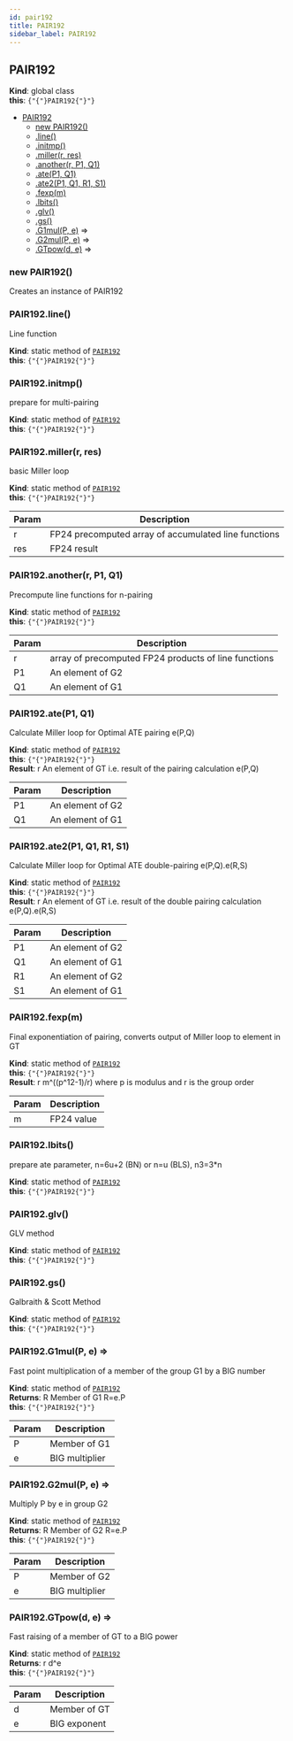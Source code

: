 ```yaml
---
id: pair192
title: PAIR192
sidebar_label: PAIR192
---
```

<a name="PAIR192" />

## PAIR192

**Kind**: global class  
**this**: <code>{"{"}PAIR192{"}"}</code>  

-   [PAIR192](#PAIR192)
    -   [new PAIR192()](#new_PAIR192_new)
    -   [.line()](#PAIR192.line)
    -   [.initmp()](#PAIR192.initmp)
    -   [.miller(r, res)](#PAIR192.miller)
    -   [.another(r, P1, Q1)](#PAIR192.another)
    -   [.ate(P1, Q1)](#PAIR192.ate)
    -   [.ate2(P1, Q1, R1, S1)](#PAIR192.ate2)
    -   [.fexp(m)](#PAIR192.fexp)
    -   [.lbits()](#PAIR192.lbits)
    -   [.glv()](#PAIR192.glv)
    -   [.gs()](#PAIR192.gs)
    -   [.G1mul(P, e)](#PAIR192.G1mul) ⇒
    -   [.G2mul(P, e)](#PAIR192.G2mul) ⇒
    -   [.GTpow(d, e)](#PAIR192.GTpow) ⇒

<a name="new_PAIR192_new" />

### new PAIR192()

Creates an instance of PAIR192

<a name="PAIR192.line" />

### PAIR192.line()

Line function

**Kind**: static method of [<code>PAIR192</code>](#PAIR192)  
**this**: <code>{"{"}PAIR192{"}"}</code>  
<a name="PAIR192.initmp" />

### PAIR192.initmp()

prepare for multi-pairing

**Kind**: static method of [<code>PAIR192</code>](#PAIR192)  
**this**: <code>{"{"}PAIR192{"}"}</code>  
<a name="PAIR192.miller" />

### PAIR192.miller(r, res)

basic Miller loop

**Kind**: static method of [<code>PAIR192</code>](#PAIR192)  
**this**: <code>{"{"}PAIR192{"}"}</code>  

| Param | Description                                          |
| ----- | ---------------------------------------------------- |
| r     | FP24 precomputed array of accumulated line functions |
| res   | FP24 result                                          |

<a name="PAIR192.another" />

### PAIR192.another(r, P1, Q1)

Precompute line functions for n-pairing

**Kind**: static method of [<code>PAIR192</code>](#PAIR192)  
**this**: <code>{"{"}PAIR192{"}"}</code>  

| Param | Description                                          |
| ----- | ---------------------------------------------------- |
| r     | array of precomputed FP24 products of line functions |
| P1    | An element of G2                                     |
| Q1    | An element of G1                                     |

<a name="PAIR192.ate" />

### PAIR192.ate(P1, Q1)

Calculate Miller loop for Optimal ATE pairing e(P,Q)

**Kind**: static method of [<code>PAIR192</code>](#PAIR192)  
**this**: <code>{"{"}PAIR192{"}"}</code>  
**Result**: r An element of GT i.e. result of the pairing calculation e(P,Q)  

| Param | Description      |
| ----- | ---------------- |
| P1    | An element of G2 |
| Q1    | An element of G1 |

<a name="PAIR192.ate2" />

### PAIR192.ate2(P1, Q1, R1, S1)

Calculate Miller loop for Optimal ATE double-pairing e(P,Q).e(R,S)

**Kind**: static method of [<code>PAIR192</code>](#PAIR192)  
**this**: <code>{"{"}PAIR192{"}"}</code>  
**Result**: r An element of GT i.e. result of the double pairing calculation e(P,Q).e(R,S)  

| Param | Description      |
| ----- | ---------------- |
| P1    | An element of G2 |
| Q1    | An element of G1 |
| R1    | An element of G2 |
| S1    | An element of G1 |

<a name="PAIR192.fexp" />

### PAIR192.fexp(m)

Final exponentiation of pairing, converts output of Miller loop to element in GT

**Kind**: static method of [<code>PAIR192</code>](#PAIR192)  
**this**: <code>{"{"}PAIR192{"}"}</code>  
**Result**: r m^((p^12-1)/r) where p is modulus and r is the group order  

| Param | Description |
| ----- | ----------- |
| m     | FP24 value  |

<a name="PAIR192.lbits" />

### PAIR192.lbits()

prepare ate parameter, n=6u+2 (BN) or n=u (BLS), n3=3\*n

**Kind**: static method of [<code>PAIR192</code>](#PAIR192)  
**this**: <code>{"{"}PAIR192{"}"}</code>  
<a name="PAIR192.glv" />

### PAIR192.glv()

GLV method

**Kind**: static method of [<code>PAIR192</code>](#PAIR192)  
**this**: <code>{"{"}PAIR192{"}"}</code>  
<a name="PAIR192.gs" />

### PAIR192.gs()

Galbraith & Scott Method

**Kind**: static method of [<code>PAIR192</code>](#PAIR192)  
**this**: <code>{"{"}PAIR192{"}"}</code>  
<a name="PAIR192.G1mul" />

### PAIR192.G1mul(P, e) ⇒

Fast point multiplication of a member of the group G1 by a BIG number

**Kind**: static method of [<code>PAIR192</code>](#PAIR192)  
**Returns**: R Member of G1 R=e.P  
**this**: <code>{"{"}PAIR192{"}"}</code>  

| Param | Description    |
| ----- | -------------- |
| P     | Member of G1   |
| e     | BIG multiplier |

<a name="PAIR192.G2mul" />

### PAIR192.G2mul(P, e) ⇒

Multiply P by e in group G2

**Kind**: static method of [<code>PAIR192</code>](#PAIR192)  
**Returns**: R Member of G2 R=e.P  
**this**: <code>{"{"}PAIR192{"}"}</code>  

| Param | Description    |
| ----- | -------------- |
| P     | Member of G2   |
| e     | BIG multiplier |

<a name="PAIR192.GTpow" />

### PAIR192.GTpow(d, e) ⇒

Fast raising of a member of GT to a BIG power

**Kind**: static method of [<code>PAIR192</code>](#PAIR192)  
**Returns**: r d^e  
**this**: <code>{"{"}PAIR192{"}"}</code>  

| Param | Description  |
| ----- | ------------ |
| d     | Member of GT |
| e     | BIG exponent |
